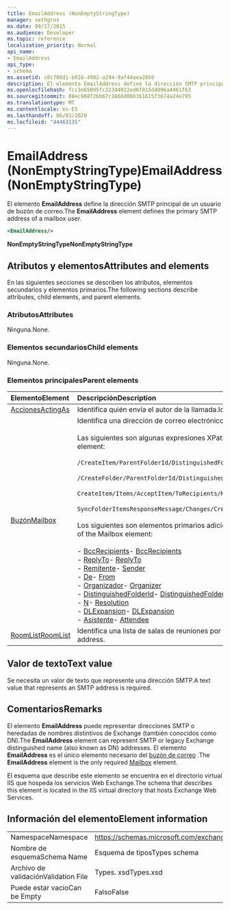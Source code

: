 ```yaml
---
title: EmailAddress (NonEmptyStringType)
manager: sethgros
ms.date: 09/17/2015
ms.audience: Developer
ms.topic: reference
localization_priority: Normal
api_name:
- EmailAddress
api_type:
- schema
ms.assetid: c0c708d1-b016-4902-a294-9af44aea2050
description: El elemento EmailAddress define la dirección SMTP principal de un usuario de buzón de correo.
ms.openlocfilehash: fcc3e650d5fc32344022ed6f015d4096a4461f63
ms.sourcegitcommit: 88ec988f2bb67c1866d06b361615f3674a24e795
ms.translationtype: MT
ms.contentlocale: es-ES
ms.lasthandoff: 06/03/2020
ms.locfileid: "44463135"
---
```

# <a name="emailaddress-nonemptystringtype"></a><span data-ttu-id="ad72b-103">EmailAddress (NonEmptyStringType)</span><span class="sxs-lookup"><span data-stu-id="ad72b-103">EmailAddress (NonEmptyStringType)</span></span>

<span data-ttu-id="ad72b-104">El elemento **EmailAddress** define la dirección SMTP principal de un usuario de buzón de correo.</span><span class="sxs-lookup"><span data-stu-id="ad72b-104">The **EmailAddress** element defines the primary SMTP address of a mailbox user.</span></span> 
  
```XML
<EmailAddress/>
```

 <span data-ttu-id="ad72b-105">**NonEmptyStringType**</span><span class="sxs-lookup"><span data-stu-id="ad72b-105">**NonEmptyStringType**</span></span>
## <a name="attributes-and-elements"></a><span data-ttu-id="ad72b-106">Atributos y elementos</span><span class="sxs-lookup"><span data-stu-id="ad72b-106">Attributes and elements</span></span>

<span data-ttu-id="ad72b-107">En las siguientes secciones se describen los atributos, elementos secundarios y elementos primarios.</span><span class="sxs-lookup"><span data-stu-id="ad72b-107">The following sections describe attributes, child elements, and parent elements.</span></span>
  
### <a name="attributes"></a><span data-ttu-id="ad72b-108">Atributos</span><span class="sxs-lookup"><span data-stu-id="ad72b-108">Attributes</span></span>

<span data-ttu-id="ad72b-109">Ninguna.</span><span class="sxs-lookup"><span data-stu-id="ad72b-109">None.</span></span>
  
### <a name="child-elements"></a><span data-ttu-id="ad72b-110">Elementos secundarios</span><span class="sxs-lookup"><span data-stu-id="ad72b-110">Child elements</span></span>

<span data-ttu-id="ad72b-111">Ninguna.</span><span class="sxs-lookup"><span data-stu-id="ad72b-111">None.</span></span>
  
### <a name="parent-elements"></a><span data-ttu-id="ad72b-112">Elementos principales</span><span class="sxs-lookup"><span data-stu-id="ad72b-112">Parent elements</span></span>

|<span data-ttu-id="ad72b-113">**Elemento**</span><span class="sxs-lookup"><span data-stu-id="ad72b-113">**Element**</span></span>|<span data-ttu-id="ad72b-114">**Descripción**</span><span class="sxs-lookup"><span data-stu-id="ad72b-114">**Description**</span></span>|
|:-----|:-----|
|[<span data-ttu-id="ad72b-115">Acciones</span><span class="sxs-lookup"><span data-stu-id="ad72b-115">ActingAs</span></span>](actingas.md) <br/> |<span data-ttu-id="ad72b-116">Identifica quién envía el autor de la llamada.</span><span class="sxs-lookup"><span data-stu-id="ad72b-116">Identifies who the caller is sending as.</span></span>  <br/> |
|[<span data-ttu-id="ad72b-117">Buzón</span><span class="sxs-lookup"><span data-stu-id="ad72b-117">Mailbox</span></span>](mailbox.md) <br/> | <span data-ttu-id="ad72b-118">Identifica una dirección de correo electrónico completamente resuelta.</span><span class="sxs-lookup"><span data-stu-id="ad72b-118">Identifies a fully resolved e-mail address.</span></span>  <br/><br/><span data-ttu-id="ad72b-119">Las siguientes son algunas expresiones XPath de este elemento:</span><span class="sxs-lookup"><span data-stu-id="ad72b-119">The following are some XPath expressions to this element:</span></span><br/><br/>`/CreateItem/ParentFolderId/DistinguishedFolderId/Mailbox`<br/><br/>`/CreateFolder/ParentFolderId/DistinguishedFolderId/Mailbox`<br/><br/>`CreateItem/Items/AcceptItem/ToRecipients/Mailbox`<br/><br/>`SyncFolderItemsResponseMessage/Changes/Create/CalendarItem/ConflictingMeetings/AcceptItem/CcRecipients/Mailbox`<br/><br/><span data-ttu-id="ad72b-120">Los siguientes son elementos primarios adicionales del elemento Mailbox:</span><span class="sxs-lookup"><span data-stu-id="ad72b-120">The following are additional parent elements of the Mailbox element:</span></span><br/><br/><span data-ttu-id="ad72b-121">- [BccRecipients](bccrecipients.md)</span><span class="sxs-lookup"><span data-stu-id="ad72b-121">- [BccRecipients](bccrecipients.md)</span></span> <br/><span data-ttu-id="ad72b-122">- [ReplyTo](replyto.md)</span><span class="sxs-lookup"><span data-stu-id="ad72b-122">- [ReplyTo](replyto.md)</span></span> <br/><span data-ttu-id="ad72b-123">- [Remitente](sender.md)</span><span class="sxs-lookup"><span data-stu-id="ad72b-123">- [Sender](sender.md)</span></span> <br/><span data-ttu-id="ad72b-124">- [De](from.md)</span><span class="sxs-lookup"><span data-stu-id="ad72b-124">- [From](from.md)</span></span> <br/><span data-ttu-id="ad72b-125">- [Organizador](organizer.md)</span><span class="sxs-lookup"><span data-stu-id="ad72b-125">- [Organizer](organizer.md)</span></span> <br/><span data-ttu-id="ad72b-126">- [DistinguishedFolderId](distinguishedfolderid.md)</span><span class="sxs-lookup"><span data-stu-id="ad72b-126">- [DistinguishedFolderId](distinguishedfolderid.md)</span></span> <br/><span data-ttu-id="ad72b-127">- [N](resolution.md)</span><span class="sxs-lookup"><span data-stu-id="ad72b-127">- [Resolution](resolution.md)</span></span> <br/><span data-ttu-id="ad72b-128">- [DLExpansion](dlexpansion.md)</span><span class="sxs-lookup"><span data-stu-id="ad72b-128">- [DLExpansion](dlexpansion.md)</span></span> <br/><span data-ttu-id="ad72b-129">- [Asistente](attendee.md)</span><span class="sxs-lookup"><span data-stu-id="ad72b-129">- [Attendee](attendee.md)</span></span> <br/> |
|[<span data-ttu-id="ad72b-130">RoomList</span><span class="sxs-lookup"><span data-stu-id="ad72b-130">RoomList</span></span>](roomlist.md) <br/> |<span data-ttu-id="ad72b-131">Identifica una lista de salas de reuniones por dirección de correo electrónico.</span><span class="sxs-lookup"><span data-stu-id="ad72b-131">Identifies a list of meeting rooms by email address.</span></span>  <br/> |
   
## <a name="text-value"></a><span data-ttu-id="ad72b-132">Valor de texto</span><span class="sxs-lookup"><span data-stu-id="ad72b-132">Text value</span></span>

<span data-ttu-id="ad72b-133">Se necesita un valor de texto que represente una dirección SMTP.</span><span class="sxs-lookup"><span data-stu-id="ad72b-133">A text value that represents an SMTP address is required.</span></span>
  
## <a name="remarks"></a><span data-ttu-id="ad72b-134">Comentarios</span><span class="sxs-lookup"><span data-stu-id="ad72b-134">Remarks</span></span>

<span data-ttu-id="ad72b-135">El elemento **EmailAddress** puede representar direcciones SMTP o heredadas de nombres distintivos de Exchange (también conocidos como DN).</span><span class="sxs-lookup"><span data-stu-id="ad72b-135">The **EmailAddress** element can represent SMTP or legacy Exchange distinguished name (also known as DN) addresses.</span></span> <span data-ttu-id="ad72b-136">El elemento **EmailAddress** es el único elemento necesario del [buzón de correo](mailbox.md) .</span><span class="sxs-lookup"><span data-stu-id="ad72b-136">The **EmailAddress** element is the only required [Mailbox](mailbox.md) element.</span></span> 
  
<span data-ttu-id="ad72b-137">El esquema que describe este elemento se encuentra en el directorio virtual IIS que hospeda los servicios Web Exchange.</span><span class="sxs-lookup"><span data-stu-id="ad72b-137">The schema that describes this element is located in the IIS virtual directory that hosts Exchange Web Services.</span></span>
  
## <a name="element-information"></a><span data-ttu-id="ad72b-138">Información del elemento</span><span class="sxs-lookup"><span data-stu-id="ad72b-138">Element information</span></span>

|||
|:-----|:-----|
|<span data-ttu-id="ad72b-139">Namespace</span><span class="sxs-lookup"><span data-stu-id="ad72b-139">Namespace</span></span>  <br/> |https://schemas.microsoft.com/exchange/services/2006/types  <br/> |
|<span data-ttu-id="ad72b-140">Nombre de esquema</span><span class="sxs-lookup"><span data-stu-id="ad72b-140">Schema Name</span></span>  <br/> |<span data-ttu-id="ad72b-141">Esquema de tipos</span><span class="sxs-lookup"><span data-stu-id="ad72b-141">Types schema</span></span>  <br/> |
|<span data-ttu-id="ad72b-142">Archivo de validación</span><span class="sxs-lookup"><span data-stu-id="ad72b-142">Validation File</span></span>  <br/> |<span data-ttu-id="ad72b-143">Types. xsd</span><span class="sxs-lookup"><span data-stu-id="ad72b-143">Types.xsd</span></span>  <br/> |
|<span data-ttu-id="ad72b-144">Puede estar vacío</span><span class="sxs-lookup"><span data-stu-id="ad72b-144">Can be Empty</span></span>  <br/> |<span data-ttu-id="ad72b-145">Falso</span><span class="sxs-lookup"><span data-stu-id="ad72b-145">False</span></span>  <br/> |
   

